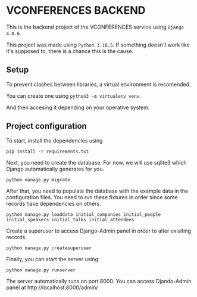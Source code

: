# VCONFERENCES BACKEND

This is the backend project of the VCONFERENCES service using `Django 4.0.6`.

This project was made using `Python 3.10.5`. If something doesn't work like it's supposed to, there is a chance this is the cause.

## Setup

To prevent clashes between libraries, a virtual environment is recomended.

You can create one using
`python3 -m virtualenv venv`.

And then accesing it depending on your operative system.

## Project configuration

To start, install the dependencies using

```
pip install -r requirements.txt
```

Next, you need to create the database. For now, we will use sqlite3 which Django automatically generates for you.

```
python manage.py migrate
```

After that, you need to populate the database with the example data in the configuration files. You need to run these fixtures in order since some records have dependencies on others.

```
python manage.py loaddata initial_companies initial_people initial_speakers initial_talks initial_attendees
```

Create a superuser to access Django-Admin panel in order to alter exisiting records.

```
python manage.py createsuperuser
```

Finally, you can start the server using

```
python manage.py runserver
```

The server automatically runs on port 8000.
You can access Djando-Admin panel at http://localhost:8000/admin/
